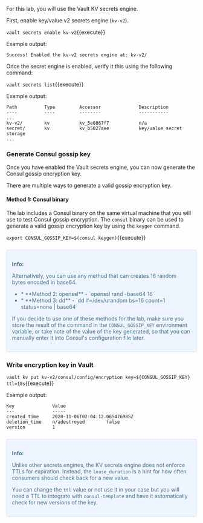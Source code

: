 For this lab, you will use the Vault KV secrets engine.

First, enable key/value v2 secrets engine (`kv-v2`).

`vault secrets enable kv-v2`{{execute}}

Example output:

```
Success! Enabled the kv-v2 secrets engine at: kv-v2/
```

Once the secret engine is enabled, verify it this using
the following command:

`vault secrets list`{{execute}}

Example output:

```
Path          Type         Accessor              Description
----          ----         --------              -----------
...
kv-v2/        kv           kv_5e0867f7           n/a
secret/       kv           kv_b5027aee           key/value secret storage
...
```

### Generate Consul gossip key

Once you have enabled the Vault secrets engine, you can now
generate the Consul gossip encryption key.

There are multiple ways to generate a valid gossip encryption key.

#### Method 1: Consul binary

The lab includes a Consul binary on the same virtual machine that
you will use to test Consul gossip encryption. The `consul` binary
can be used to generate a valid gossip encryption key by using the
`keygen` command.

`export CONSUL_GOSSIP_KEY=$(consul keygen)`{{execute}}

<div style="background-color:#eff5ff; color:#416f8c; border:1px solid #d0e0ff; padding:1em; border-radius:3px; margin:24px 0;">
  <p><strong>Info: </strong>

Alternatively, you can use any method that can creates 16 random bytes
encoded in base64.
<br/>

<ul>
<li>
* **Method 2: openssl** - `openssl rand -base64 16`
</li>
<li>
* **Method 3: dd** - `dd if=/dev/urandom bs=16 count=1 status=none | base64`
</li>
</ul>

If you decide to use one of these methods for the lab, make sure you
store the result of the command in the `CONSUL_GOSSIP_KEY` environment variable,
or take note of the value of the key generated, so that you can manually
enter it into Consul's configuration file later.

</p></div>

### Write encryption key in Vault

`vault kv put kv-v2/consul/config/encryption key=${CONSUL_GOSSIP_KEY} ttl=10s`{{execute}}

Example output:

```
Key              Value
---              -----
created_time     2020-11-06T02:04:12.065476985Z
deletion_time    n/adestroyed        false
version          1
```

<div style="background-color:#eff5ff; color:#416f8c; border:1px solid #d0e0ff; padding:1em; border-radius:3px; margin:24px 0;">
  <p><strong>Info:</strong><br>

  Unlike other secrets engines, the KV secrets engine does not enforce TTLs for expiration. Instead, the `lease_duration` is a hint for how often consumers should check back for a new value.

  Yuu can change the `ttl` value or not use it in your case but you will need a TTL to integrate with `consul-template` and have it automatically check for new versions of the key.

</p></div>
